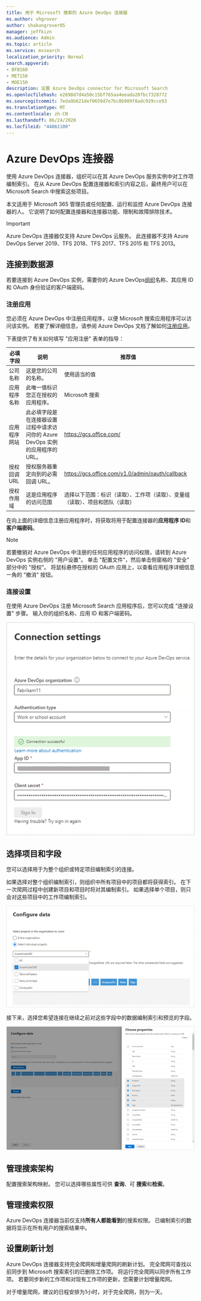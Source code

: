 ```yaml
---
title: 用于 Microsoft 搜索的 Azure DevOps 连接器
ms.author: shgrover
author: shakungrover05
manager: jeffkizn
ms.audience: Admin
ms.topic: article
ms.service: mssearch
localization_priority: Normal
search.appverid:
- BFB160
- MET150
- MOE150
description: 设置 Azure DevOps connector for Microsoft Search
ms.openlocfilehash: e2698d7d4a50c15bf765aa4eeada20fbc7328772
ms.sourcegitcommit: 7eda9b621def0659d7e7bc8b989f8adc929cce93
ms.translationtype: MT
ms.contentlocale: zh-CN
ms.lasthandoff: 06/24/2020
ms.locfileid: "44861100"
---
```

# <a name="azure-devops-connector"></a>Azure DevOps 连接器

使用 Azure DevOps 连接器，组织可以在其 Azure DevOps 服务实例中对工作项编制索引。 在从 Azure DevOps 配置连接器和索引内容之后，最终用户可以在 Microsoft Search 中搜索这些项目。

本文适用于 Microsoft 365 管理员或任何配置、运行和监控 Azure DevOps 连接器的人。 它说明了如何配置连接器和连接器功能、限制和故障排除技术。

>[!IMPORTANT]
>Azure DevOps 连接器仅支持 Azure DevOps 云服务。 此连接器不支持 Azure DevOps Server 2019、TFS 2018、TFS 2017、TFS 2015 和 TFS 2013。

## <a name="connect-to-a-data-source"></a>连接到数据源

若要连接到 Azure DevOps 实例，需要你的 Azure DevOps[组织](https://docs.microsoft.com/azure/devops/organizations/accounts/create-organization)名称、其应用 ID 和 OAuth 身份验证的客户端密码。

### <a name="register-an-app"></a>注册应用

您必须在 Azure DevOps 中注册应用程序，以便 Microsoft 搜索应用程序可以访问该实例。 若要了解详细信息，请参阅 Azure DevOps 文档了解如何[注册应用](https://docs.microsoft.com/azure/devops/integrate/get-started/authentication/oauth?view=azure-devops#register-your-app)。

下表提供了有关如何填写 "应用注册" 表单的指导：

 **必填字段** | **说明**      | **推荐值**
--- | --- | ---
| 公司名称         | 这是您的公司的名称。 | 使用适当的值   |
| 应用程序名称     | 此唯一值标识您正在授权的应用程序。    | Microsoft 搜索     |
| 应用程序网站  | 此必填字段是在连接器设置过程中请求访问你的 Azure DevOps 实例的应用程序的 URL。  | <https://gcs.office.com/>                |
| 授权回调 URL        | 授权服务器重定向到的必需回调 URL。 | <https://gcs.office.com/v1.0/admin/oauth/callback>|
| 授权作用域 | 这是应用程序的访问范围 | 选择以下范围：标识（读取）、工作项（读取）、变量组（读取）、项目和团队（读取）|

在向上面的详细信息注册应用程序时，将获取将用于配置连接器的**应用程序 ID**和**客户端密码**。

>[!NOTE]
>若要撤销对 Azure DevOps 中注册的任何应用程序的访问权限，请转到 Azure DevOps 实例右侧的 "用户设置"。 单击 "配置文件"，然后单击侧窗格的 "安全" 部分中的 "授权"。 将鼠标悬停在授权的 OAuth 应用上，以查看应用程序详细信息一角的 "撤消" 按钮。

### <a name="connection-settings"></a>连接设置

在使用 Azure DevOps 注册 Microsoft Search 应用程序后，您可以完成 "连接设置" 步骤。 输入你的组织名称、应用 ID 和客户端密码。

![连接应用程序设置](media/ADO_Connection_settings_2.png)

## <a name="select-projects-and-fields"></a>选择项目和字段

您可以选择用于为整个组织或特定项目编制索引的连接。

如果选择对整个组织编制索引，则组织中所有项目中的项目都将获得索引。 在下一次爬网过程中创建新项目和项目时将对其编制索引。 如果选择单个项目，则只会对这些项目中的工作项编制索引。

![配置数据](media/ADO_Configure_data.png)

接下来，选择您希望连接在继续之前对这些字段中的数据编制索引和预览的字段。

![选择属性](media/ADO_choose_properties.png)

## <a name="manage-the-search-schema"></a>管理搜索架构

配置搜索架构映射。 您可以选择哪些属性可供 **查询**、可 **搜索**和**检索**。

## <a name="manage-search-permissions"></a>管理搜索权限

Azure DevOps 连接器当前仅支持**所有人都能看到**的搜索权限。 已编制索引的数据将显示在所有用户的搜索结果中。

## <a name="set-the-refresh-schedule"></a>设置刷新计划

Azure DevOps 连接器支持完全爬网和增量爬网的刷新计划。 完全爬网可查找以前同步到 Microsoft 搜索索引的已删除工作项。 将运行完全爬网以同步所有工作项。 若要同步新的工作项和对现有工作项的更新，您需要计划增量爬网。

对于增量爬网，建议的日程安排为1小时，对于完全爬网，则为一天。
